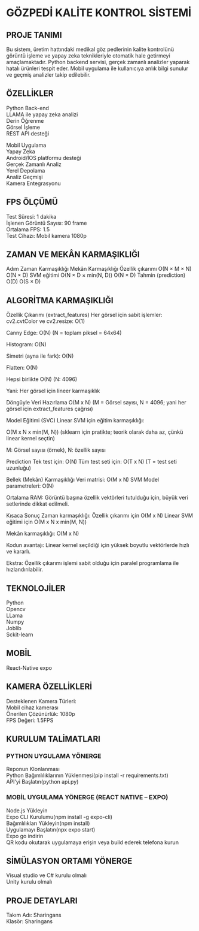 # GÖZPEDİ KALİTE KONTROL SİSTEMİ  



## PROJE TANIMI
Bu sistem, üretim hattındaki medikal göz pedlerinin kalite kontrolünü görüntü işleme ve yapay zeka teknikleriyle otomatik hale getirmeyi amaçlamaktadır. Python backend servisi, gerçek zamanlı analizler yaparak hatalı ürünleri tespit eder. Mobil uygulama ile kullanıcıya anlık bilgi sunulur ve geçmiş analizler takip edilebilir.



## ÖZELLİKLER  

Python Back-end  
LLAMA ile yapay zeka analizi  
Derin Öğrenme  
Görsel İşleme  
REST API desteği  


Mobil Uygulama  
Yapay Zeka  
Android/İOS platformu desteği  
Gerçek Zamanlı Analiz  
Yerel Depolama  
Analiz Geçmişi  
Kamera Entegrasyonu  


## FPS ÖLÇÜMÜ  

Test Süresi: 1 dakika  
İşlenen Görüntü Sayısı: 90 frame  
Ortalama FPS: 1.5  
Test Cihazı: Mobil kamera 1080p  


## ZAMAN VE MEKÂN KARMAŞIKLIĞI
Adım	Zaman Karmaşıklığı	Mekân Karmaşıklığı
Özellik çıkarımı	O(N × M × N)	O(N × D)
SVM eğitimi	O(N × D × min(N, D))	O(N × D)
Tahmin (prediction)	O(D)	O(S × D)


## ALGORİTMA KARMAŞIKLIĞI

Özellik Çıkarımı (extract_features) Her görsel için sabit işlemler:
cv2.cvtColor ve cv2.resize: O(1)

Canny Edge: O(N) (N = toplam piksel = 64x64)

Histogram: O(N)

Simetri (ayna ile fark): O(N)

Flatten: O(N)

Hepsi birlikte O(N) (N: 4096)

Yani: Her görsel için lineer karmaşıklık

Döngüyle Veri Hazırlama O(M x N) (M = Görsel sayısı, N = 4096; yani her görsel için extract_features çağrısı)

Model Eğitimi (SVC) Linear SVM için eğitim karmaşıklığı:

O(M x N x min(M, N)) (sklearn için pratikte; teorik olarak daha az, çünkü linear kernel seçtin)

M: Görsel sayısı (örnek), N: özellik sayısı

Prediction Tek test için: O(N)
Tüm test seti için: O(T x N) (T = test seti uzunluğu)

Bellek (Mekân) Karmaşıklığı Veri matrisi: O(M x N)
SVM Model parametreleri: O(N)

Ortalama RAM: Görüntü başına özellik vektörleri tutulduğu için, büyük veri setlerinde dikkat edilmeli.

Kısaca Sonuç Zaman karmaşıklığı: Özellik çıkarımı için O(M x N) Linear SVM eğitimi için O(M x N x min(M, N))

Mekân karmaşıklığı: O(M x N)

Kodun avantajı: Linear kernel seçildiği için yüksek boyutlu vektörlerde hızlı ve kararlı.

Ekstra: Özellik çıkarımı işlemi sabit olduğu için paralel programlama ile hızlandırılabilir.



## TEKNOLOJİLER  

Python  
Opencv  
LLama  
Numpy  
Joblib  
Sckit-learn  


## MOBİL  

React-Native expo  


## KAMERA ÖZELLİKLERİ  

Desteklenen Kamera Türleri:  
Mobil cihaz kamerası  
Önerilen Çözünürlük: 1080p  
FPS Değeri: 1.5FPS  


## KURULUM TALİMATLARI  


### PYTHON UYGULAMA YÖNERGE  

Reponun Klonlanması  
Python Bağımlılıklarının Yüklenmesi(pip install -r requirements.txt)  
API’yi Başlatın(python api.py)  


### MOBİL UYGULAMA YÖNERGE (REACT NATIVE – EXPO)  

Node.js Yükleyin  
Expo CLI Kurulumu(npm install -g expo-cli)  
Bağımlılıkları Yükleyin(npm install)  
Uygulamayı Başlatın(npx expo start)  
Expo go indirin  
QR kodu okutarak uygulamaya erişin veya build ederek telefona kurun  


## SİMÜLASYON ORTAMI YÖNERGE 

Visual studio ve C# kurulu olmalı  
Unity kurulu olmalı  


## PROJE DETAYLARI  

Takım Adı: Sharingans  
Klasör: Sharingans

